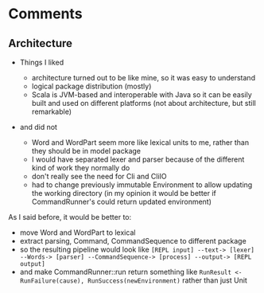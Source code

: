 # Comments

## Architecture 

- Things I liked
    
    - architecture turned out to be like mine, so it was easy to understand
    - logical package distribution (mostly)    
    - Scala is JVM-based and interoperable with Java so it can be easily built and used on different platforms (not about architecture, but still remarkable)

- and did not
   
    - Word and WordPart seem more like lexical units to me, rather than they should be in model package
    - I would have separated lexer and parser because of the different kind of work they normally do
    - don't really see the need for Cli and CliIO
    - had to change previously immutable Environment to allow updating the working directory (in my opinion it would be better if CommandRunner's could return updated environment)
 
As I said before, it would be better to:

- move Word and WordPart to lexical
- extract parsing, Command, CommandSequence to different package
- so the resulting pipeline would look like `[REPL input] --text-> [lexer] --Words-> [parser] --CommandSequence-> [process] --output-> [REPL output]`
- and make CommandRunner::run return something like `RunResult <- RunFailure(cause), RunSuccess(newEnvironment)` rather than just Unit 
